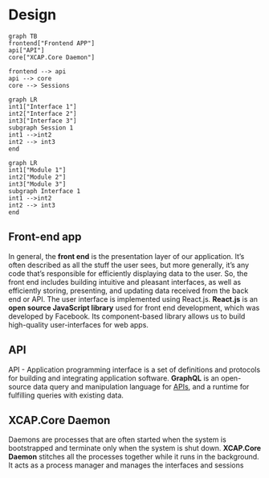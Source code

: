 # Design


```mermaid
graph TB
frontend["Frontend APP"]
api["API"]
core["XCAP.Core Daemon"]

frontend --> api
api --> core
core --> Sessions
```
```mermaid
graph LR
int1["Interface 1"]
int2["Interface 2"]
int3["Interface 3"]
subgraph Session 1
int1 -->int2
int2 --> int3
end
```

```mermaid
graph LR
int1["Module 1"]
int2["Module 2"]
int3["Module 3"]
subgraph Interface 1
int1 -->int2
int2 --> int3
end
```

## Front-end app

In general, the **front end** is the presentation layer of our application. It’s often described as all the stuff the user sees, but more generally, it’s any code that’s responsible for efficiently displaying data to the user. So, the front end includes building intuitive and pleasant interfaces, as well as efficiently storing, presenting, and updating data received from the back end or API. 
The user interface is implemented using React.js.
**React.js** is an **open source JavaScript library** used for front end development, which was developed by Facebook. Its component-based library allows us to build high-quality user-interfaces for web apps.

## API

API - Application programming interface is a set of definitions and protocols for building and integrating application software. 
**GraphQL** is an open-source data query and manipulation language for [APIs](https://en.wikipedia.org/wiki/Application_programming_interface "Application programming interface"), and a runtime for fulfilling queries with existing data.

## XCAP.Core Daemon

Daemons are processes that are often started when the system is bootstrapped and terminate only when the system is shut down.
**XCAP.Core Daemon** stitches all the processes together while it runs in the background. It acts as a process manager and manages the interfaces and sessions
<!--stackedit_data:
eyJoaXN0b3J5IjpbMzAxODk1NzQxLDQzNDc5MjAwOSwyMDcwMT
E0ODU1LC0xODgwMjM0NjE2LC02MzQzMzk1NDIsMTgxNTIxNzAx
NCwtOTE1ODQxNjMzLC02MDMzNTMyODYsLTE0MTg1ODU5MjEsLT
E1Njk4MjE0MTQsLTE4MjI3NDIwMzYsNzUwNzQwMTUwLDMyMzUx
MDQ1Niw1MjUzMjQ3ODVdfQ==
-->